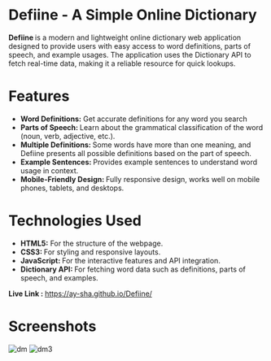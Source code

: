 # Defiine - A Simple Online Dictionary
<strong> Defiine </strong> is a modern and lightweight online dictionary web application designed to provide users with easy access to word definitions, parts of speech, and example usages. The application uses the Dictionary API to fetch real-time data, making it a reliable resource for quick lookups.

# Features
<ul>
<li> <strong>Word Definitions:</strong> Get accurate definitions for any word you search</li>
<li> <strong> Parts of Speech: </strong> Learn about the grammatical classification of the word (noun, verb, adjective, etc.). </li>
<li> <strong> Multiple Definitions: </strong> Some words have more than one meaning, and Defiine presents all possible definitions based on the part of speech. </li>
<li> <strong> Example Sentences: </strong> Provides example sentences to understand word usage in context.</li>
<li> <strong> Mobile-Friendly Design: </strong> Fully responsive design, works well on mobile phones, tablets, and desktops.</li>
</ul>

# Technologies Used
<ul>
<li> <strong> HTML5:</strong> For the structure of the webpage. </li>
<li> <strong>CSS3: </strong> For styling and responsive layouts. </li>
<li> <strong>JavaScript: </strong> For the interactive features and API integration. </li>
<li> <strong>Dictionary API: </strong> For fetching word data such as definitions, parts of speech, and examples. </li>
</ul>

<strong> Live Link : </strong> https://ay-sha.github.io/Defiine/

# Screenshots
![dm](https://github.com/user-attachments/assets/d105323a-aecf-4388-a625-975d221c02d7)
![dm3](https://github.com/user-attachments/assets/74fc6e25-d1d5-428a-a87c-f1e33e7d93f8)



